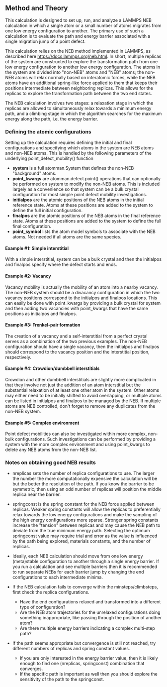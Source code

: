 ## Method and Theory

This calculation is designed to set up, run, and analyze a LAMMPS NEB calculation in which a single atom or a small number of atoms migrates from one low energy configuration to another. The primary use of such a calculation is to evaluate the path and energy barrier associated with a single migration jump of a point defect.

This calculation relies on the NEB method implemented in LAMMPS, as described here https://docs.lammps.org/neb.html.  In short, multiple replicas of the system are constructed to explore the transformation path from one low energy configuration to another low energy configuration.  The atoms in the system are divided into "non-NEB" atoms and "NEB" atoms; the non-NEB atoms will relax normally based on interatomic forces, while the NEB atoms have an additional spring-like force applied to them that keeps their positions intermediate between neighboring replicas.  This allows for the replicas to explore the transformation path between the two end states.

The NEB calculation involves two stages: a relaxation stage in which the replicas are allowed to simultaneously relax towards a minimum energy path, and a climbing stage in which the algorithm searches for the maximum energy along the path, i.e. the energy barrier.

### Defining the atomic configurations

Setting up the calculation requires defining the initial and final configurations and specifying which atoms in the system are NEB atoms and non-NEB atoms.  This is handled by the following parameters of the underlying point_defect_mobility() function

- __system__ is a full atomman.System that defines the non-NEB "background" atoms.
- __point_kwargs__ are atomman.defect.point() operations that can optionally be performed on system to modify the non-NEB atoms.  This is included largely as a convenience so that system can be a bulk crystal configuration for most simple point defect mobility investigations.
- __initialpos__ are the atomic positions of the NEB atoms in the initial reference state.  Atoms at these positions are added to the system to define the full initial configuration.
- __finalpos__ are the atomic positions of the NEB atoms in the final reference state.  Atoms at these positions are added to the system to define the full final configuration.
- __point_symbol__ lists the atom model symbols to associate with the NEB atoms.  Not needed if all atoms are the same species.

#### Example #1: Simple interstitial

With a simple interstitial, system can be a bulk crystal and then the initialpos and finalpos specify where the defect starts and ends.

#### Example #2: Vacancy

Vacancy mobility is actually the mobility of an atom into a nearby vacancy.  The non-NEB system should be a divacancy configuration in which the two vacancy positions correspond to the initialpos and finalpos locations.  This can easily be done with point_kwargs by providing a bulk crystal for system and then adding two vacancies with point_kwargs that have the same positions as initialpos and finalpos. 

#### Example #3: Frenkel-pair formation

The creation of a vacancy and a self-interstitial from a perfect crystal serves as a combination of the two previous examples.  The non-NEB configuration should have a single vacancy, then the initialpos and finalpos should correspond to the vacancy position and the interstitial position, respectively.

#### Example #4: Crowdion/dumbbell interstitials

Crowdion and other dumbbell interstitials are slightly more complicated in that they involve not just the addition of an atom interstitial but the substantial relaxation of at least one other atom in the system.  Other atoms may either need to be initially shifted to avoid overlapping, or multiple atoms can be listed in initialpos and finalpos to be managed by the NEB.  If multiple atoms are NEB controlled, don't forget to remove any duplicates from the non-NEB system.

#### Example #5: Complex environment

Point defect mobilities can also be investigated within more complex, non-bulk configurations.  Such investigations can be performed by providing a system with the more complex environment and using point_kwargs to delete any NEB atoms from the non-NEB list.

### Notes on obtaining good NEB results

- nreplicas sets the number of replica configurations to use.  The larger the number the more computationally expensive the calculation will be but the better the resolution of the path.  If you know the barrier to be symmetric, then using an odd number of replicas will position the middle replica near the barrier.

- springconst is the spring constant for the NEB force applied between replicas.  Weaker spring constants will allow the replicas to preferentially relax towards the low energy configurations and make the sampling of the high energy configurations more sparse.  Stronger spring constants increase the "tension" between replicas and may cause the NEB path to deviate from the true minimum energy path.  Selecting the optimum springconst value may require trial and error as the value is influenced by the path being explored, materials constants, and the number of replicas.

- Ideally, each NEB calculation should move from one low energy (meta)stable configuration to another through a single energy barrier.  If you run a calculation and see multiple barriers then it is recommended to run separate NEBs for each barrier jump by changing the end configurations to each intermediate minima.

- If the NEB calculation fails to converge within the minsteps/climbsteps, first check the replica configurations. 
    - Have the end configurations relaxed and transformed into a different type of configuration?
    - Are the NEB atom trajectories for the unrelaxed configurations doing something inappropriate, like passing through the position of another atom?
    - Are there multiple energy barriers indicating a complex multi-step path?

- If the path seems appropriate but convergence is still not reached, try different numbers of replicas and spring constant values.  
    - If you are only interested in the energy barrier value, then it is likely enough to find one (nreplicas, springconst) combination that converges.
    - If the specific path is important as well then you should explore the sensitivity of the path to the springconst.
